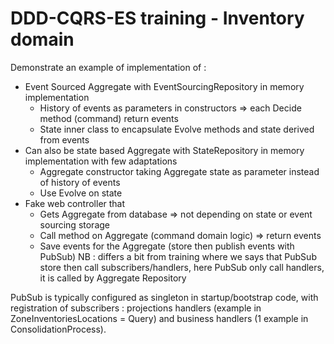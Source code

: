 # DDD-CQRS-ES training - Inventory domain

Demonstrate an example of implementation of :

- Event Sourced Aggregate with EventSourcingRepository in memory implementation
  - History of events as parameters in constructors => each Decide method (command) return events
  - State inner class to encapsulate Evolve methods and state derived from events
- Can also be state based Aggregate with StateRepository in memory implementation with few adaptations
  - Aggregate constructor taking Aggregate state as parameter instead of history of events
  - Use Evolve on state
- Fake web controller that
  - Gets Aggregate from database => not depending on state or event sourcing storage
  - Call method on Aggregate (command domain logic) => return events
  - Save events for the Aggregate (store then publish events with PubSub)
  NB : differs a bit from training where we says that PubSub store then call subscribers/handlers, here PubSub only call handlers, it is called by Aggregate Repository

PubSub is typically configured as singleton in startup/bootstrap code, with registration of subscribers : projections handlers (example in ZoneInventoriesLocations = Query) and business handlers (1 example in ConsolidationProcess).
